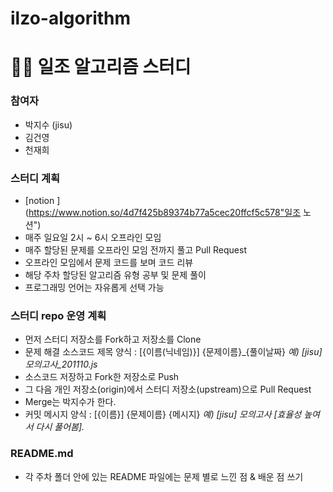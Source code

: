# ilzo-algorithm

# 👩‍💻 일조 알고리즘 스터디

### 참여자
- 박지수 (jisu)
- 김건영
- 천재희

### 스터디 계획
- [notion ](https://www.notion.so/4d7f425b89374b77a5cec20ffcf5c578"일조 노션")
- 매주 일요일 2시 ~ 6시 오프라인 모임
- 매주 할당된 문제를 오프라인 모임 전까지 풀고 Pull Request
- 오프라인 모임에서 문제 코드를 보며 코드 리뷰
- 해당 주차 할당된 알고리즘 유형 공부 및 문제 풀이
- 프로그래밍 언어는 자유롭게 선택 가능


### 스터디 repo 운영 계획
- 먼저 스터디 저장소를 Fork하고 저장소를 Clone
- 문제 해결 소스코드 제목 양식 : [{이름(닉네임)}] {문제이름}\_{풀이날짜}    *예) [jisu] 모의고사_201110.js*
- 소스코드 저장하고 Fork한 저장소로 Push 
- 그 다음 개인 저장소(origin)에서 스터디 저장소(upstream)으로 Pull Request
- Merge는 박지수가 한다.
- 커밋 메시지 양식 : [{이름}] {문제이름} {메시지}     *예) [jisu] 모의고사 [효율성 높여서 다시 풀어봄].*


### README.md
- 각 주차 폴더 안에 있는 README 파일에는 문제 별로 느낀 점 & 배운 점 쓰기

